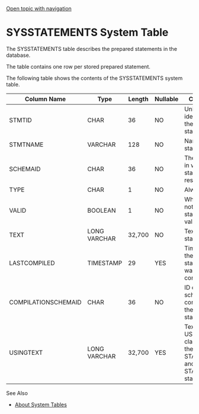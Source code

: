 [Open topic with navigation](../../../index.html#Shared/SQLReference/SystemTables/SysStatements.html)

<a href="" id="SystemTables.SysStatements"></a>[]()SYSSTATEMENTS System Table
=============================================================================

The <span class="CodeFont">SYSSTATEMENTS</span> table describes the prepared statements in the database.

The table contains one row per stored prepared statement.

The following table shows the contents of the <span class="CodeFont">SYSSTATEMENTS</span> system table.

| Column Name         | Type         | Length | Nullable | Contents                                                                                                                                                                  |
|---------------------|--------------|--------|----------|---------------------------------------------------------------------------------------------------------------------------------------------------------------------------|
| STMTID              | CHAR         | 36     | NO       | Unique identifier for the statement                                                                                                                                       |
| STMTNAME            | VARCHAR      | 128    | NO       | Name of the statement                                                                                                                                                     |
| SCHEMAID            | CHAR         | 36     | NO       | The schema in which the statement resides                                                                                                                                 |
| TYPE                | CHAR         | 1      | NO       | Always <span class="CodeFont">'S'</span>                                                                                                                                  |
| VALID               | BOOLEAN      | 1      | NO       | Whether or not the statement is valid                                                                                                                                     |
| TEXT                | LONG VARCHAR | 32,700 | NO       | Text of the statement                                                                                                                                                     |
| LASTCOMPILED        | TIMESTAMP    | 29     | YES      | Time that the statement was compiled                                                                                                                                      |
| COMPILATIONSCHEMAID | CHAR         | 36     | NO       | ID of the schema containing the statement                                                                                                                                 |
| USINGTEXT           | LONG VARCHAR | 32,700 | YES      | Text of the <span class="CodeFont">USING</span> clause of the <span class="CodeFont">CREATE STATEMENT</span> and <span class="CodeFont">ALTER STATEMENT</span> statements |

See Also

-   [About System Tables](Intro.SystemTables.html)

 


